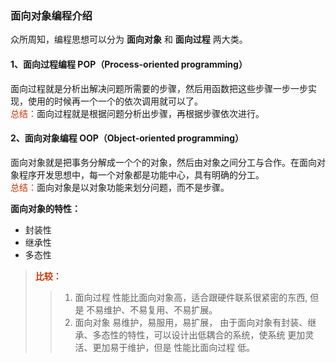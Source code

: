
### 面向对象编程介绍
众所周知，编程思想可以分为 **面向对象** 和 **面向过程** 两大类。
#### 1、面向过程编程 POP（Process-oriented programming）
面向过程就是分析出解决问题所需要的步骤，然后用函数把这些步骤一步一步实现，使用的时候再一个一个的依次调用就可以了。   
<font color="#d63200">总结：</font>面向过程就是根据问题分析出步骤，再根据步骤依次进行。
#### 2、面向对象编程 OOP（Object-oriented programming）
面向对象就是把事务分解成一个个的对象，然后由对象之间分工与合作。在面向对象程序开发思想中，每一个对象都是功能中心，具有明确的分工。   
<font color="#d63200">总结：</font>面向对象是以对象功能来划分问题，而不是步骤。

**面向对象的特性：**
+  封装性
+  继承性
+  多态性   

> **<font color="#d63200">比较：</font>**
>> 1. 面向过程 性能比面向对象高，适合跟硬件联系很紧密的东西, 但是 不易维护、不易复用、不易扩展。         
>> 2. 面向对象 易维护，易服用，易扩展， 由于面向对象有封装、继承、多态性的特性，可以设计出低耦合的系统，使系统 更加灵活、更加易于维护，但是 性能比面向过程 低。 